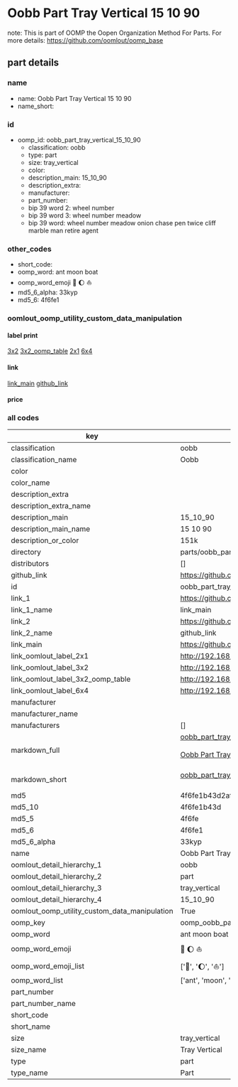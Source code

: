 # Oobb Part Tray Vertical 15 10 90  

note: This is part of OOMP the Oopen Organization Method For Parts. For more details: https://github.com/oomlout/oomp_base

##  part details





### name
* name: Oobb Part Tray Vertical 15 10 90
* name_short: 
### id
* oomp_id: oobb_part_tray_vertical_15_10_90
  * classification: oobb
  * type: part
  * size: tray_vertical
  * color: 
  * description_main: 15_10_90
  * description_extra: 
  * manufacturer: 
  * part_number: 
  * bip 39 word 2: wheel number
  * bip 39 word 3: wheel number meadow
  * bip 39 word: wheel number meadow onion chase pen twice cliff marble man retire agent

### other_codes
* short_code: 
* oomp_word: ant moon boat
* oomp_word_emoji :ant: :moon: :boat:
* md5_6_alpha: 33kyp
* md5_6: 4f6fe1






### oomlout_oomp_utility_custom_data_manipulation
#### label print
[3x2](http://192.168.1.245:1112/?label=oomp%2033kyp)
[3x2_oomp_table](http://192.168.1.107:1112/?label=oomp%2033kyp)
[2x1](http://192.168.1.242:1112/?label=oomp%2033kyp)
[6x4](http://192.168.1.55:1112/?label=oomp%2033kyp)    

#### link

[link_main](https://github.com/oomlout/oomlout_oomp_current_version_messy/tree/main/parts/oobb_part_tray_vertical_15_10_90) [github_link](https://github.com/oomlout/oomlout_oomp_part_src/tree/main/parts/oobb_part_tray_vertical_15_10_90)                             

#### price







### all codes 
| key | value |  
| --- | --- |  
| classification | oobb |  
| classification_name | Oobb |  
| color |  |  
| color_name |  |  
| description_extra |  |  
| description_extra_name |  |  
| description_main | 15_10_90 |  
| description_main_name | 15 10 90 |  
| description_or_color | 151k |  
| directory | parts/oobb_part_tray_vertical_15_10_90 |  
| distributors | [] |  
| github_link | https://github.com/oomlout/oomlout_oomp_part_src/tree/main/parts/oobb_part_tray_vertical_15_10_90 |  
| id | oobb_part_tray_vertical_15_10_90 |  
| link_1 | https://github.com/oomlout/oomlout_oomp_current_version_messy/tree/main/parts/oobb_part_tray_vertical_15_10_90 |  
| link_1_name | link_main |  
| link_2 | https://github.com/oomlout/oomlout_oomp_part_src/tree/main/parts/oobb_part_tray_vertical_15_10_90 |  
| link_2_name | github_link |  
| link_main | https://github.com/oomlout/oomlout_oomp_current_version_messy/tree/main/parts/oobb_part_tray_vertical_15_10_90 |  
| link_oomlout_label_2x1 | http://192.168.1.242:1112/?label=oomp%2033kyp |  
| link_oomlout_label_3x2 | http://192.168.1.245:1112/?label=oomp%2033kyp |  
| link_oomlout_label_3x2_oomp_table | http://192.168.1.107:1112/?label=oomp%2033kyp |  
| link_oomlout_label_6x4 | http://192.168.1.55:1112/?label=oomp%2033kyp |  
| manufacturer |  |  
| manufacturer_name |  |  
| manufacturers | [] |  
| markdown_full | [oobb_part_tray_vertical_15_10_90](https://github.com/oomlout/oomlout_oomp_current_version_messy/tree/main/parts/oobb_part_tray_vertical_15_10_90)<br>[](https://github.com/oomlout/oomlout_oomp_current_version_messy/tree/main/parts/oobb_part_tray_vertical_15_10_90)<br>[Oobb Part Tray Vertical 15 10 90](https://github.com/oomlout/oomlout_oomp_current_version_messy/tree/main/parts/oobb_part_tray_vertical_15_10_90)<br><br> |  
| markdown_short | [oobb_part_tray_vertical_15_10_90](https://github.com/oomlout/oomlout_oomp_current_version_messy/tree/main/parts/oobb_part_tray_vertical_15_10_90)<br><br> |  
| md5 | 4f6fe1b43d2afd6a899359ad1365dfd0 |  
| md5_10 | 4f6fe1b43d |  
| md5_5 | 4f6fe |  
| md5_6 | 4f6fe1 |  
| md5_6_alpha | 33kyp |  
| name | Oobb Part Tray Vertical 15 10 90 |  
| oomlout_detail_hierarchy_1 | oobb |  
| oomlout_detail_hierarchy_2 | part |  
| oomlout_detail_hierarchy_3 | tray_vertical |  
| oomlout_detail_hierarchy_4 | 15_10_90 |  
| oomlout_oomp_utility_custom_data_manipulation | True |  
| oomp_key | oomp_oobb_part_tray_vertical_15_10_90 |  
| oomp_word | ant moon boat |  
| oomp_word_emoji | :ant: :moon: :boat: |  
| oomp_word_emoji_list | [':ant:', ':moon:', ':boat:'] |  
| oomp_word_list | ['ant', 'moon', 'boat'] |  
| part_number |  |  
| part_number_name |  |  
| short_code |  |  
| short_name |  |  
| size | tray_vertical |  
| size_name | Tray Vertical |  
| type | part |  
| type_name | Part |  

